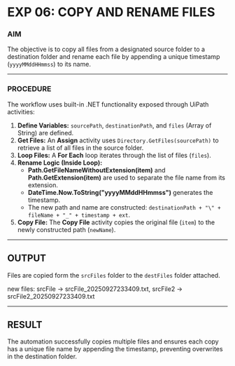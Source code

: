 # EXP 06: COPY AND RENAME FILES
### AIM

The objective is to copy all files from a designated source folder to a destination folder and rename each file by appending a unique timestamp (`yyyyMMddHHmmss`) to its name.

---

### PROCEDURE

The workflow uses built-in .NET functionality exposed through UiPath activities:

1.  **Define Variables:** `sourcePath`, `destinationPath`, and `files` (Array of String) are defined.
2.  **Get Files:** An **Assign** activity uses `Directory.GetFiles(sourcePath)` to retrieve a list of all files in the source folder.
3.  **Loop Files:** A **For Each** loop iterates through the list of files (`files`).
4.  **Rename Logic (Inside Loop):**
    * **Path.GetFileNameWithoutExtension(item)** and **Path.GetExtension(item)** are used to separate the file name from its extension.
    * **DateTime.Now.ToString("yyyyMMddHHmmss")** generates the timestamp.
    * The new path and name are constructed: `destinationPath + "\" + fileName + "_" + timestamp + ext`.
5.  **Copy File:** The **Copy File** activity copies the original file (`item`) to the newly constructed path (`newName`).

---

## OUTPUT

Files are copied form the `srcFiles` folder to the `destFiles` folder attached.

new files: srcFile -> srcFile_20250927233409.txt, srcFile2 -> srcFile2_20250927233409.txt

---

## RESULT

The automation successfully copies multiple files and ensures each copy has a unique file name by appending the timestamp, preventing overwrites in the destination folder.
